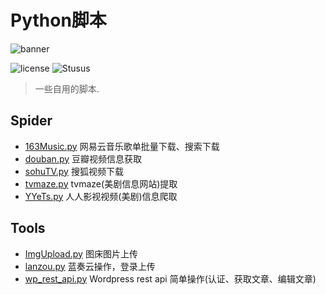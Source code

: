 # Python脚本

![banner](https://www.python.org/static/community_logos/python-logo-master-v3-TM-flattened.png)

![license](https://img.shields.io/github/license/Virace/Python.svg?color=blueviolet&style=popout-square)
![Stusus](https://img.shields.io/badge/status-%E6%8C%81%E7%BB%AD%E6%9B%B4%E6%96%B0-blue.svg?style=popout-square)

> 一些自用的脚本.

## Spider

- [163Music.py](https://github.com/Virace/Python/tree/master/Spider/163Music.py) 网易云音乐歌单批量下载、搜索下载
- [douban.py](https://github.com/Virace/Python/tree/master/Spider/douban.py) 豆瓣视频信息获取
- [sohuTV.py](https://github.com/Virace/Python/tree/master/Spider/sohuTV.py) 搜狐视频下载
- [tvmaze.py](https://github.com/Virace/Python/tree/master/Spider/tvmaze.py) tvmaze(美剧信息网站)提取
- [YYeTs.py](https://github.com/Virace/Python/tree/master/Spider/YYeTs.py) 人人影视视频(美剧)信息爬取

## Tools

- [ImgUpload.py](https://github.com/Virace/Python/tree/master/Tools/ImgUpload.py) 图床图片上传 
- [lanzou.py](https://github.com/Virace/Python/tree/master/Tools/lanzou.py) 蓝奏云操作，登录上传
- [wp_rest_api.py](https://github.com/Virace/Python/tree/master/Tools/wp_rest_api.py) Wordpress rest api 简单操作(认证、获取文章、编辑文章)